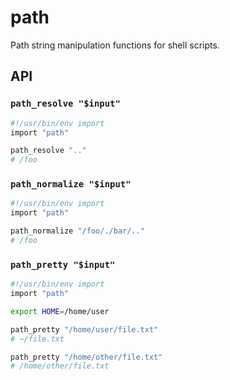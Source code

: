 # path

Path string manipulation functions for shell scripts.


## API

### `path_resolve "$input"`

```bash
#!/usr/bin/env import
import "path"

path_resolve ".."
# /foo
```

### `path_normalize "$input"`

```bash
#!/usr/bin/env import
import "path"

path_normalize "/foo/./bar/.."
# /foo
```

### `path_pretty "$input"`

```bash
#!/usr/bin/env import
import "path"

export HOME=/home/user

path_pretty "/home/user/file.txt"
# ~/file.txt

path_pretty "/home/other/file.txt"
# /home/other/file.txt
```
